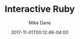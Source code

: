 ---
date: 2017-11-01T00:12:46-04:00
title: "Interactive Ruby"
seo_title: "Interactive Ruby | Ruby | Mike Dane"
subheader:
     greeting: Ruby - Programming Language
     description: This course covers the basics of programming in Ruby. Work your way through the videos and we'll teach you everything you need to know to start your programming journey!
description: This tutorial covers interactive ruby in Ruby.
author: Mike Dane
image: interactive-ruby.png
video: 9pKLGhh5mrM
url: /programming-languages/ruby/interactive-ruby/
weight: 35
---